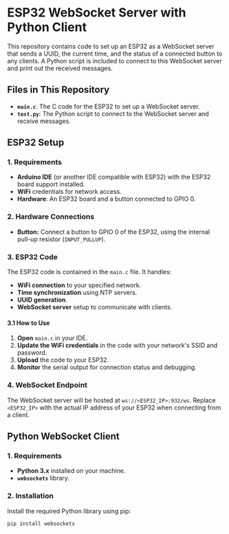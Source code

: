 # ESP32 WebSocket Server with Python Client

This repository contains code to set up an ESP32 as a WebSocket server that sends a UUID, the current time, and the status of a connected button to any clients. A Python script is included to connect to this WebSocket server and print out the received messages.

## Files in This Repository

- **`main.c`**: The C code for the ESP32 to set up a WebSocket server.
- **`test.py`**: The Python script to connect to the WebSocket server and receive messages.

## ESP32 Setup

### 1. Requirements

- **Arduino IDE** (or another IDE compatible with ESP32) with the ESP32 board support installed.
- **WiFi** credentials for network access.
- **Hardware**: An ESP32 board and a button connected to GPIO 0.

### 2. Hardware Connections

- **Button:** Connect a button to GPIO 0 of the ESP32, using the internal pull-up resistor (`INPUT_PULLUP`).

### 3. ESP32 Code

The ESP32 code is contained in the `main.c` file. It handles:
- **WiFi connection** to your specified network.
- **Time synchronization** using NTP servers.
- **UUID generation**.
- **WebSocket server** setup to communicate with clients.

#### 3.1 How to Use

1. **Open** `main.c` in your IDE.
2. **Update the WiFi credentials** in the code with your network's SSID and password.
3. **Upload** the code to your ESP32.
4. **Monitor** the serial output for connection status and debugging.

### 4. WebSocket Endpoint

The WebSocket server will be hosted at `ws://<ESP32_IP>:932/ws`. Replace `<ESP32_IP>` with the actual IP address of your ESP32 when connecting from a client.

## Python WebSocket Client

### 1. Requirements

- **Python 3.x** installed on your machine.
- **`websockets`** library.

### 2. Installation

Install the required Python library using pip:

```bash
pip install websockets
